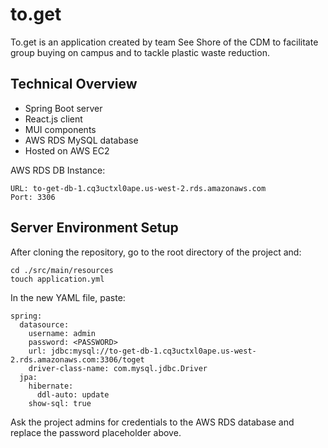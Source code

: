 # to.get

To.get is an application created by team See Shore of the CDM to facilitate group buying on campus and to tackle plastic waste reduction.

## Technical Overview
- Spring Boot server
- React.js client
- MUI components
- AWS RDS MySQL database
- Hosted on AWS EC2

AWS RDS DB Instance:
```
URL: to-get-db-1.cq3uctxl0ape.us-west-2.rds.amazonaws.com
Port: 3306
```

## Server Environment Setup

After cloning the repository, go to the root directory of the project and:
```
cd ./src/main/resources
touch application.yml
```
In the new YAML file, paste:
```
spring:
  datasource:
    username: admin
    password: <PASSWORD>
    url: jdbc:mysql://to-get-db-1.cq3uctxl0ape.us-west-2.rds.amazonaws.com:3306/toget
    driver-class-name: com.mysql.jdbc.Driver
  jpa:
    hibernate:
      ddl-auto: update
    show-sql: true
```
Ask the project admins for credentials to the AWS RDS database and replace the password placeholder above.
